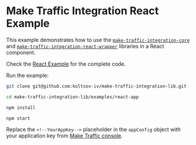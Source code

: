 # Make Traffic Integration React Example

This example demonstrates how to use the [
`make-traffic-integration-core`](https://www.npmjs.com/package/make-traffic-integration-core)
and [`make-traffic-integration-react-wrapper`](https://www.npmjs.com/package/make-traffic-integration-react-wrapper)
libraries in a React component.

Check the [React Example](./src/App.tsx) for the complete code.

Run the example:

```bash
git clone git@github.com:koltsov-iv/make-traffic-integration-lib.git

cd make-traffic-integration-lib/examples/react-app

npm install

npm start
```

Replace the `<!--YourAppKey-->` placeholder in the `appConfig` object with your application key
from [Make Traffic console](https://make-traffic-console.dev.make.services/).

